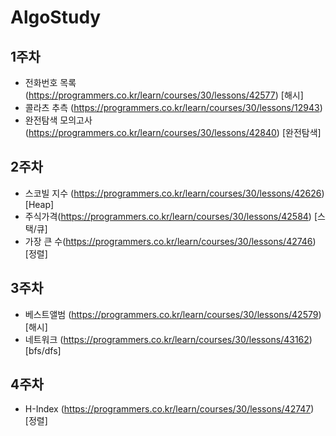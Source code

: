 # AlgoStudy                                                                                                                                                                                                                                                                                                                                                                                                                                                                                                                                                           

## 1주차
- 전화번호 목록 (https://programmers.co.kr/learn/courses/30/lessons/42577) [해시]
- 콜라츠 추측 (https://programmers.co.kr/learn/courses/30/lessons/12943)
- 완전탐색 모의고사 (https://programmers.co.kr/learn/courses/30/lessons/42840) [완전탐색]

## 2주차
- 스코빌 지수 (https://programmers.co.kr/learn/courses/30/lessons/42626) [Heap] 
- 주식가격(https://programmers.co.kr/learn/courses/30/lessons/42584) [스택/큐]
- 가장 큰 수(https://programmers.co.kr/learn/courses/30/lessons/42746) [정렬]

## 3주차
- 베스트앨범 (https://programmers.co.kr/learn/courses/30/lessons/42579) [해시]
- 네트워크 (https://programmers.co.kr/learn/courses/30/lessons/43162) [bfs/dfs]

## 4주차
- H-Index (https://programmers.co.kr/learn/courses/30/lessons/42747) [정렬]

